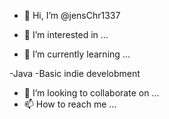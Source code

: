 - 👋 Hi, I’m @jensChr1337
- 👀 I’m interested in ...


- 🌱 I’m currently learning ...

-Java
-Basic indie develobment 

- 💞️ I’m looking to collaborate on ...
- 📫 How to reach me ...

<!---
jensChr1337/jensChr1337 is a ✨ special ✨ repository because its `README.md` (this file) appears on your GitHub profile.
You can click the Preview link to take a look at your changes.
--->
